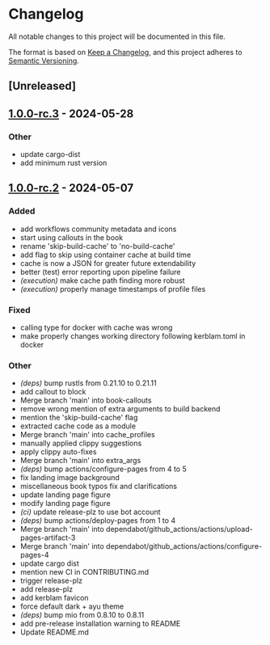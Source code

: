 # Changelog
All notable changes to this project will be documented in this file.

The format is based on [Keep a Changelog](https://keepachangelog.com/en/1.0.0/),
and this project adheres to [Semantic Versioning](https://semver.org/spec/v2.0.0.html).

## [Unreleased]

## [1.0.0-rc.3](https://github.com/MrHedmad/kerblam/compare/v1.0.0-rc.2...v1.0.0-rc.3) - 2024-05-28

### Other
- update cargo-dist
- add minimum rust version

## [1.0.0-rc.2](https://github.com/MrHedmad/kerblam/compare/v1.0.0-rc.1...v1.0.0-rc.2) - 2024-05-07

### Added
- add workflows community metadata and icons
- start using callouts in the book
- rename 'skip-build-cache' to 'no-build-cache'
- add flag to skip using container cache at build time
- cache is now a JSON for greater future extendability
- better (test) error reporting upon pipeline failure
- *(execution)* make cache path finding more robust
- *(execution)* properly manage timestamps of profile files

### Fixed
- calling type for docker with cache was wrong
- make properly changes working directory following kerblam.toml in docker

### Other
- *(deps)* bump rustls from 0.21.10 to 0.21.11
- add callout to block
- Merge branch 'main' into book-callouts
- remove wrong mention of extra arguments to build backend
- mention the 'skip-build-cache' flag
- extracted cache code as a module
- Merge branch 'main' into cache_profiles
- manually applied clippy suggestions
- apply clippy auto-fixes
- Merge branch 'main' into extra_args
- *(deps)* bump actions/configure-pages from 4 to 5
- fix landing image background
- miscellaneous book typos fix and clarifications
- update landing page figure
- modify landing page figure
- *(ci)* update release-plz to use bot account
- *(deps)* bump actions/deploy-pages from 1 to 4
- Merge branch 'main' into dependabot/github_actions/actions/upload-pages-artifact-3
- Merge branch 'main' into dependabot/github_actions/actions/configure-pages-4
- update cargo dist
- mention new CI in CONTRIBUTING.md
- trigger release-plz
- add release-plz
- add kerblam favicon
- force default dark + ayu theme
- *(deps)* bump mio from 0.8.10 to 0.8.11
- add pre-release installation warning to README
- Update README.md
